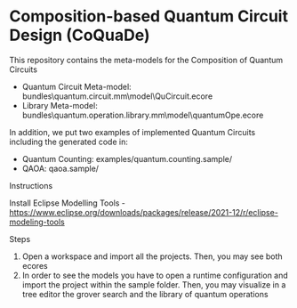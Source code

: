 # Composition-based Quantum Circuit Design (CoQuaDe) 

This repository contains the meta-models for the Composition of Quantum Circuits
  - Quantum Circuit Meta-model: bundles\quantum.circuit.mm\model\QuCircuit.ecore
  - Library Meta-model: bundles\quantum.operation.library.mm\model\quantumOpe.ecore

In addition, we put two examples of implemented Quantum Circuits including the generated code in:
  - Quantum Counting: examples/quantum.counting.sample/
  - QAOA: qaoa.sample/

Instructions

Install Eclipse Modelling Tools 
  -https://www.eclipse.org/downloads/packages/release/2021-12/r/eclipse-modeling-tools

Steps
1. Open a workspace and import all the projects. Then, you may see both ecores
2. In order to see the models you have to open a runtime configuration and import the project within the sample folder. Then, you may visualize in a tree editor the grover search and the library of quantum operations 
